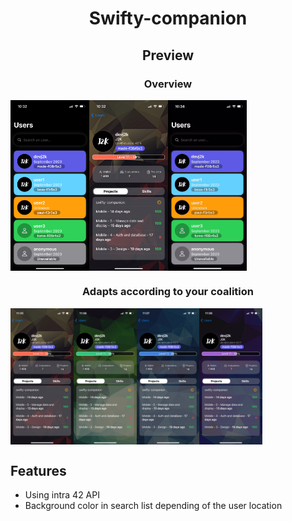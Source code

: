 <h1 align="center">Swifty-companion</h1>

<h2 align="center">Preview</h2>

<h3 align="center">Overview</h3>
<div align="center" style="width: 100%; display: flex;">
  <img src="/gitimages/IMG_3172.PNG" width="25%">
  <img src="/gitimages/IMG_3173.PNG" width="25%">
  <img src="/gitimages/preview_anim.gif" width="25%">
</div>

<h3 align="center">Adapts according to your coalition</h3>
<div align="center" style="width: 100%; display: flex;">
  <img src="/gitimages/IMG_3178.PNG" width="20%">
  <img src="/gitimages/IMG_3179.PNG" width="20%">
  <img src="/gitimages/IMG_3180.PNG" width="20%">
  <img src="/gitimages/IMG_3181.PNG" width="20%">
</div>

## Features
- Using intra 42 API
- Background color in search list depending of the user location
